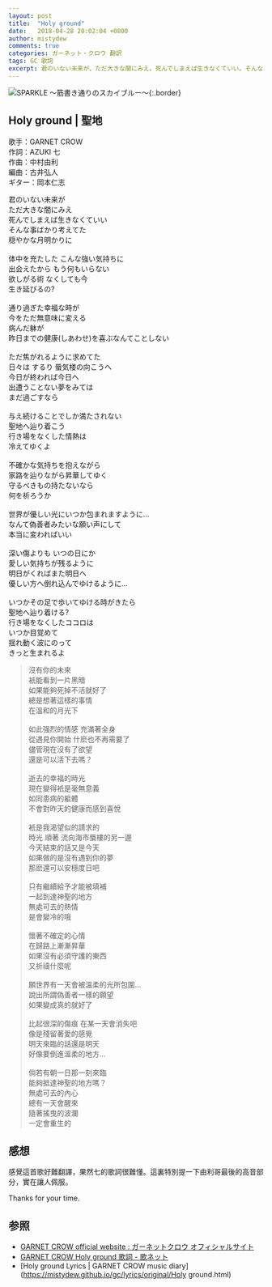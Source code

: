 ```yaml
---
layout: post
title:  "Holy ground"
date:   2018-04-28 20:02:04 +0800
author: mistydew
comments: true
categories: ガーネット・クロウ 翻訳
tags: GC 歌詞
excerpt: 君のいない未来が、ただ大きな闇にみえ。死んでしまえば生きなくていい。そんな事ばかり考えてた、穏やかな月明かりに。
---
```

![SPARKLE 〜筋書き通りのスカイブルー〜](https://raw.githubusercontent.com/mistydew/gc2/master/cover/album/AL02_SPARKLE%20〜筋書き通りのスカイブルー〜.jpg){:.border}

## Holy ground | 聖地

歌手：GARNET CROW<br>
作詞：AZUKI 七<br>
作曲：中村由利<br>
編曲：古井弘人<br>
ギター：岡本仁志

<div class="lyric-original">
<p>
君のいない未来が<br>
ただ大きな闇にみえ<br>
死んでしまえば生きなくていい<br>
そんな事ばかり考えてた<br>
穏やかな月明かりに<br>
<br>
体中を充たした こんな強い気持ちに<br>
出会えたから もう何もいらない<br>
欲しがる術 なくしても今<br>
生き延びるの?<br>
<br>
通り過ぎた幸福な時が<br>
今をただ無意味に変える<br>
病んだ躰が<br>
昨日までの健康(しあわせ)を喜ぶなんてことしない<br>
<br>
ただ焦がれるように求めてた<br>
日々は するり 蜃気楼の向こうへ<br>
今日が終われば今日へ<br>
出遭うことない夢をみては<br>
まだ過ごすなら<br>
<br>
与え続けることでしか満たされない<br>
聖地へ辿り着こう<br>
行き場をなくした情熱は<br>
冷えてゆくよ<br>
<br>
不確かな気持ちを抱えながら<br>
家路を辿りながら昇華してゆく<br>
守るべきもの持たないなら<br>
何を祈ろうか<br>
<br>
世界が優しい光にいつか包まれますように…<br>
なんて偽善者みたいな願い声にして<br>
本当に変わればいい<br>
<br>
深い傷よりも いつの日にか<br>
愛しい気持ちが残るように<br>
明日がくればまた明日へ<br>
優しい方へ倒れ込んでゆけるように…<br>
<br>
いつかその足で歩いてゆける時がきたら<br>
聖地へ辿り着ける?<br>
行き場をなくしたココロは<br>
いつか目覚めて<br>
揺れ動く波にのって<br>
きっと生まれるよ
</p>
</div>

<div class="lyric-translation">
<blockquote>
沒有你的未來<br>
衹能看到一片黑暗<br>
如果能夠死掉不活就好了<br>
總是想著這樣的事情<br>
在溫和的月光下<br>
<br>
如此强烈的情感 充滿著全身<br>
從遇見你開始 什麽也不再需要了<br>
儘管現在沒有了欲望<br>
還是可以活下去嗎？<br>
<br>
逝去的幸福的時光<br>
現在變得衹是毫無意義<br>
如同患病的軀體<br>
不會對昨天的健康而感到喜悅<br>
<br>
衹是我渴望似的請求的<br>
時光 順著 流向海市蜃樓的另一邊<br>
今天結束的話又是今天<br>
如果做的是沒有遇到你的夢<br>
那麽還可以安穩度日吧<br>
<br>
只有繼續給予才能被填補<br>
一起到達神聖的地方<br>
無處可去的熱情<br>
是會變冷的哦<br>
<br>
懷著不確定的心情<br>
在歸路上漸漸昇華<br>
如果沒有必須守護的東西<br>
又祈禱什麼呢<br>
<br>
願世界有一天會被溫柔的光所包圍...<br>
說出所謂偽善者一樣的願望<br>
如果變成真的就好了<br>
<br>
比起很深的傷痕 在某一天會消失吧<br>
像是殘留著愛的感覺<br>
明天來臨的話還是明天<br>
好像要倒進溫柔的地方...<br>
<br>
倘若有朝一日那一刻來臨<br>
能夠抵達神聖的地方嗎？<br>
無處可去的內心<br>
總有一天會醒來<br>
隨著搖曳的波瀾<br>
一定會重生的
</blockquote>
</div>

## 感想

感覺這首歌好難翻譯，果然七的歌詞很難懂。這裏特別提一下由利哥最後的高音部分，實在讓人佩服。

Thanks for your time.

## 参照

* [GARNET CROW official website : ガーネットクロウ オフィシャルサイト](http://www.garnetcrow.com)
* [GARNET CROW Holy ground 歌詞 - 歌ネット](https://www.uta-net.com/song/20142)
* [Holy ground Lyrics \| GARNET CROW music diary](https://mistydew.github.io/gc/lyrics/original/Holy ground.html)
